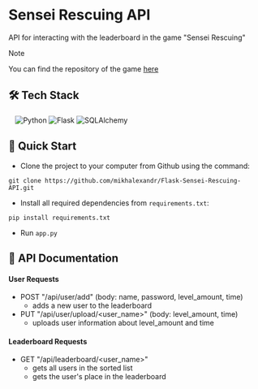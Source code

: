 # Sensei Rescuing API
API for interacting with the leaderboard in the game "Sensei Rescuing"

> [!NOTE]
> You can find the repository of the game [here](https://github.com/mikhalexandr/PyGame-Sensei-Rescuing)

## 🛠️ Tech Stack
ㅤ![Python](https://img.shields.io/badge/python-3670A0?style=for-the-badge&logo=python&logoColor=ffdd54)
![Flask](https://img.shields.io/badge/flask-%23000.svg?style=for-the-badge&logo=flask&logoColor=white)
![SQLAlchemy](https://img.shields.io/badge/sqlalchemy-4479A1.svg?style=for-the-badge&logo=mysql&logoColor=white)

## 🎯 Quick Start
* Clone the project to your computer from Github using the command:
```
git clone https://github.com/mikhalexandr/Flask-Sensei-Rescuing-API.git
```

* Install all required dependencies from `requirements.txt`:
```
pip install requirements.txt
```

* Run `app.py`

## 📝 API Documentation
#### User Requests
* POST "/api/user/add" (body: name, password, level_amount, time)  
  - adds a new user to the leaderboard
* PUT "/api/user/upload/<user_name>" (body: level_amount, time)  
  - uploads user information about level_amount and time
#### Leaderboard Requests
* GET "/api/leaderboard/<user_name>"  
  - gets all users in the sorted list
  - gets the user's place in the leaderboard 

